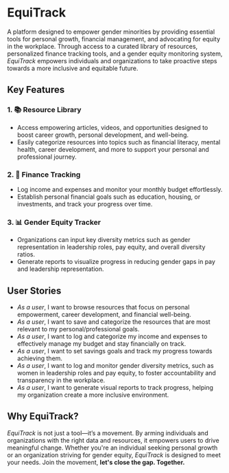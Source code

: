 # **EquiTrack**

A  platform designed to empower gender minorities by providing essential tools for personal growth, financial management, and advocating for equity in the workplace. Through access to a curated library of resources, personalized finance tracking tools, and a gender equity monitoring system, *EquiTrack* empowers individuals and organizations to take proactive steps towards a more inclusive and equitable future.

## **Key Features**
### 1. 📚 **Resource Library**
- Access empowering articles, videos, and opportunities designed to boost career growth, personal development, and well-being.
- Easily categorize resources into topics such as financial literacy, mental health, career development, and more to support your personal and professional journey.

### 2. 💸 **Finance Tracking**
- Log income and expenses and monitor your monthly budget effortlessly.
- Establish personal financial goals such as education, housing, or investments, and track your progress over time.

### 3. 📊 **Gender Equity Tracker**
- Organizations can input key diversity metrics such as gender representation in leadership roles, pay equity, and overall diversity ratios.
- Generate reports to visualize progress in reducing gender gaps in pay and leadership representation.


## **User Stories**
- *As a user*, I want to browse resources that focus on personal empowerment, career development, and financial well-being.
- *As a user*, I want to save and categorize the resources that are most relevant to my personal/professional goals.
- *As a user*, I want to log and categorize my income and expenses to effectively manage my budget and stay financially on track.
- *As a user*, I want to set savings goals and track my progress towards achieving them.
- *As a user*, I want to log and monitor gender diversity metrics, such as women in leadership roles and pay equity, to foster accountability and transparency in the workplace.
- *As a user*, I want to generate visual reports to track progress, helping my organization create a more inclusive environment.

## **Why EquiTrack?**

*EquiTrack* is not just a tool—it’s a movement. By arming individuals and organizations with the right data and resources, it empowers users to drive meaningful change. Whether you're an individual seeking personal growth or an organization striving for gender equity, *EquiTrack* is designed to meet your needs. Join the movement, **let's close the gap. Together.**

